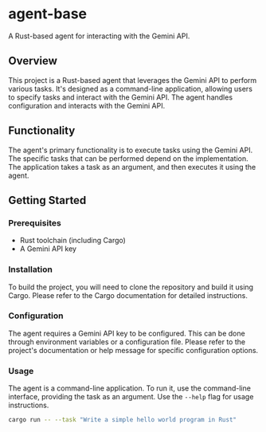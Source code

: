 # agent-base

A Rust-based agent for interacting with the Gemini API.

## Overview

This project is a Rust-based agent that leverages the Gemini API to perform various tasks. It's designed as a command-line application, allowing users to specify tasks and interact with the Gemini API. The agent handles configuration and interacts with the Gemini API.

## Functionality

The agent's primary functionality is to execute tasks using the Gemini API. The specific tasks that can be performed depend on the implementation. The application takes a task as an argument, and then executes it using the agent.

## Getting Started

### Prerequisites

*   Rust toolchain (including Cargo)
*   A Gemini API key

### Installation

To build the project, you will need to clone the repository and build it using Cargo. Please refer to the Cargo documentation for detailed instructions.

### Configuration

The agent requires a Gemini API key to be configured. This can be done through environment variables or a configuration file. Please refer to the project's documentation or help message for specific configuration options.

### Usage

The agent is a command-line application. To run it, use the command-line interface, providing the task as an argument. Use the `--help` flag for usage instructions.

```bash
cargo run -- --task "Write a simple hello world program in Rust"
```


